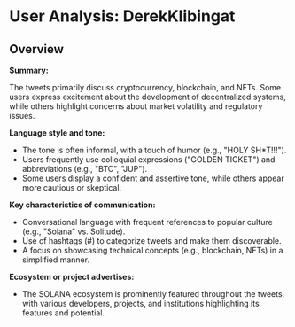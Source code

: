 # User Analysis: DerekKlibingat

## Overview

**Summary:**

The tweets primarily discuss cryptocurrency, blockchain, and NFTs. Some users express excitement about the development of decentralized systems, while others highlight concerns about market volatility and regulatory issues.

**Language style and tone:**

* The tone is often informal, with a touch of humor (e.g., "HOLY SH*T!!!").
* Users frequently use colloquial expressions ("GOLDEN TICKET") and abbreviations (e.g., "BTC", "JUP").
* Some users display a confident and assertive tone, while others appear more cautious or skeptical.

**Key characteristics of communication:**

* Conversational language with frequent references to popular culture (e.g., "Solana" vs. Solitude).
* Use of hashtags (#) to categorize tweets and make them discoverable.
* A focus on showcasing technical concepts (e.g., blockchain, NFTs) in a simplified manner.

**Ecosystem or project advertises:**

* The SOLANA ecosystem is prominently featured throughout the tweets, with various developers, projects, and institutions highlighting its features and potential.